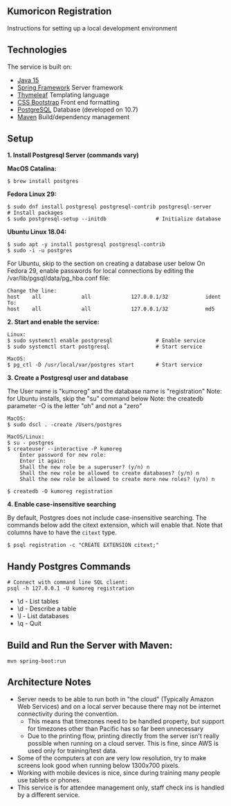 Kumoricon Registration
----------------------
Instructions for setting up a local development environment

Technologies
------------
The service is built on:
  - [Java 15](https://openjdk.java.net/projects/jdk/15/)
  - [Spring Framework](https://docs.spring.io/spring/docs/5.1.3.RELEASE/spring-framework-reference/) Server framework
  - [Thymeleaf](https://www.thymeleaf.org/doc/tutorials/2.1/thymeleafspring.html) Templating language
  - [CSS Bootstrap](https://getbootstrap.com/docs/3.4/css/) Front end formatting
  - [PostgreSQL](https://www.postgresql.org/) Database (developed on 10.7)
  - [Maven](https://maven.apache.org/index.html) Build/dependency management


Setup
-----
**1. Install Postgresql Server (commands vary)**

**MacOS Catalina:**
```
$ brew install postgres
```

**Fedora Linux 29:**
```
$ sudo dnf install postgresql postgresql-contrib postgresql-server     # Install packages
$ sudo postgresql-setup --initdb                # Initialize database
```

**Ubuntu Linux 18.04:**
```
$ sudo apt -y install postgresql postgresql-contrib
$ sudo -i -u postgres

```
For Ubuntu, skip to the section on creating a database user below
On Fedora 29, enable passwords for local connections by editing the /var/lib/pgsql/data/pg_hba.conf file:
```
Change the line:
host    all             all             127.0.0.1/32            ident
To:
host    all             all             127.0.0.1/32            md5

```
**2. Start and enable the service:**
```
Linux:
$ sudo systemctl enable postgresql              # Enable service
$ sudo systemctl start postgresql               # Start service

MacOS:
$ pg_ctl -D /usr/local/var/postgres start       # Start service
```


**3. Create a Postgresql user and database**

The User name is "kumoreg" and the database name is "registration"
Note: for Ubuntu installs, skip the "su" command below
Note: the createdb parameter -O is the letter "oh" and not a "zero"
```
MacOS:
$ sudo dscl . -create /Users/postgres

MacOS/Linux:
$ su - postgres
$ createuser --interactive -P kumoreg
    Enter password for new role:
    Enter it again:
    Shall the new role be a superuser? (y/n) n
    Shall the new role be allowed to create databases? (y/n) n
    Shall the new role be allowed to create more new roles? (y/n) n

$ createdb -O kumoreg registration
```

**4. Enable case-insensitive searching**

By default, Postgres does not include case-insensitive searching. The commands below add the
citext extension, which will enable that. Note that columns have to have the `citext` type.

```
$ psql registration -c "CREATE EXTENSION citext;"
```

Handy Postgres Commands
-----------------------
```
# Connect with command line SQL client:
psql -h 127.0.0.1 -U kumoreg registration
```
- \d - List tables
- \d <tablename> - Describe a table
- \l - List databases
- \q - Quit


Build and Run the Server with Maven:
------------------------------------
```
mvn spring-boot:run
```


Architecture Notes
------------------
- Server needs to be able to run both in "the cloud" (Typically Amazon Web Services)
and on a local server because there may not be internet connectivity during the
convention.
  - This means that timezones need to be handled property, but support for timezones
  other than Pacific has so far been unnecessary
  - Due to the printing flow, printing directly from the server isn't really possible
  when running on a cloud server. This is fine, since AWS is used only for
  training/test data.
- Some of the computers at con are very low resolution, try to make screens look
  good when running below 1300x700 pixels.
- Working with mobile devices is nice, since during training many people use
  tablets or phones.
- This service is for attendee management only, staff check ins is handled by a
  different service.
